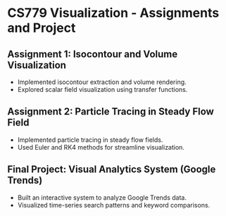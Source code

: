 # CS779 Visualization - Assignments and Project

## Assignment 1: Isocontour and Volume Visualization
- Implemented isocontour extraction and volume rendering.
- Explored scalar field visualization using transfer functions.

## Assignment 2: Particle Tracing in Steady Flow Field
- Implemented particle tracing in steady flow fields.
- Used Euler and RK4 methods for streamline visualization.

## Final Project: Visual Analytics System (Google Trends)
- Built an interactive system to analyze Google Trends data.
- Visualized time-series search patterns and keyword comparisons.

